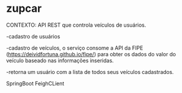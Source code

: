 # zupcar

CONTEXTO:
API REST que controla veículos de usuários.

-cadastro de usuários

-cadastro de veículos, o serviço consome a API da FIPE (https://deividfortuna.github.io/fipe/) para obter os dados do valor do veículo baseado nas informações inseridas.

-retorna um usuário com a lista de todos seus veículos cadastrados.

SpringBoot
FeighCLient
